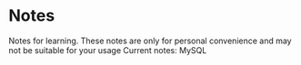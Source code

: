 # Notes
Notes for learning. These notes are only for personal convenience and may not be suitable for your usage 
Current notes: MySQL
